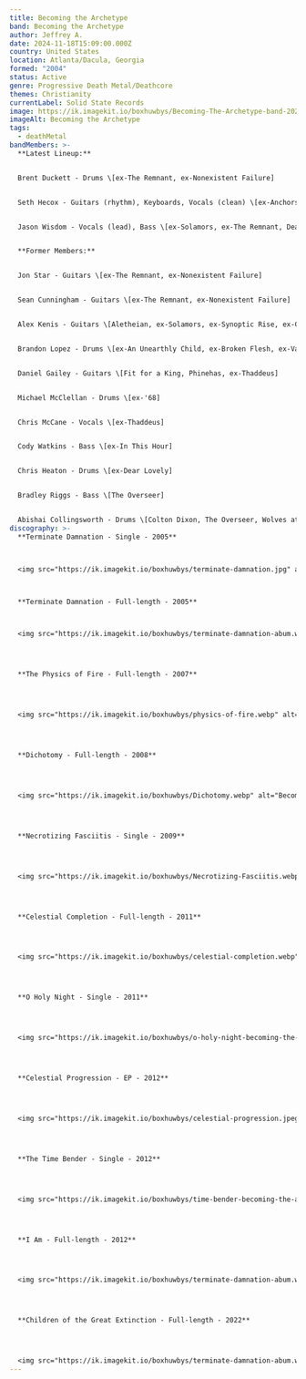 ```yaml
---
title: Becoming the Archetype
band: Becoming the Archetype
author: Jeffrey A.
date: 2024-11-18T15:09:00.000Z
country: United States
location: Atlanta/Dacula, Georgia
formed: "2004"
status: Active
genre: Progressive Death Metal/Deathcore
themes: Christianity
currentLabel: Solid State Records
image: https://ik.imagekit.io/boxhuwbys/Becoming-The-Archetype-band-2022.webp
imageAlt: Becoming the Archetype
tags:
  - deathMetal
bandMembers: >-
  **Latest Lineup:**


  Brent Duckett - Drums \[ex-The Remnant, ex-Nonexistent Failure]  


  Seth Hecox - Guitars (rhythm), Keyboards, Vocals (clean) \[ex-Anchors, ex-Five Iron Frenzy (live)]  


  Jason Wisdom - Vocals (lead), Bass \[ex-Solamors, ex-The Remnant, Death Therapy, The Reversalist, ex-Nonexistent Failure, ex-Pneuma]  


  **Former Members:**


  Jon Star - Guitars \[ex-The Remnant, ex-Nonexistent Failure]  


  Sean Cunningham - Guitars \[ex-The Remnant, ex-Nonexistent Failure]  


  Alex Kenis - Guitars \[Aletheian, ex-Solamors, ex-Synoptic Rise, ex-Crutch]  


  Brandon Lopez - Drums \[ex-An Unearthly Child, ex-Broken Flesh, ex-Vangough]  


  Daniel Gailey - Guitars \[Fit for a King, Phinehas, ex-Thaddeus]  


  Michael McClellan - Drums \[ex-'68]  


  Chris McCane - Vocals \[ex-Thaddeus]  


  Cody Watkins - Bass \[ex-In This Hour]  


  Chris Heaton - Drums \[ex-Dear Lovely]  


  Bradley Riggs - Bass \[The Overseer]  


  Abishai Collingsworth - Drums \[Colton Dixon, The Overseer, Wolves at the Gate, ex-Project 86 (live)]
discography: >-
  **Terminate Damnation - Single - 2005**  



  <img src="https://ik.imagekit.io/boxhuwbys/terminate-damnation.jpg" alt="Becoming the Archetype - Terminate Damnation - Single cover" style="width:300px; height:auto;">



  **Terminate Damnation - Full-length - 2005**  



  <img src="https://ik.imagekit.io/boxhuwbys/terminate-damnation-abum.webp" alt="Becoming the Archetype - Terminate Damnation - album cover" style="width:300px; height:auto;">




  **The Physics of Fire - Full-length - 2007**  




  <img src="https://ik.imagekit.io/boxhuwbys/physics-of-fire.webp" alt="Becoming the Archetype - The Physics of Fire album cover" style="width:300px; height:auto;">




  **Dichotomy - Full-length - 2008**  




  <img src="https://ik.imagekit.io/boxhuwbys/Dichotomy.webp" alt="Becoming the Archetype - Dichotomy - Full-length cover" style="width:300px; height:auto;">




  **Necrotizing Fasciitis - Single - 2009**  




  <img src="https://ik.imagekit.io/boxhuwbys/Necrotizing-Fasciitis.webp" alt="Becoming the Archetype - Necrotizing Fasciitis - Single cover" style="width:300px; height:auto;">




  **Celestial Completion - Full-length - 2011**  




  <img src="https://ik.imagekit.io/boxhuwbys/celestial-completion.webp" alt="Becoming the Archetype - Celestial Completion - Full-length cover" style="width:300px; height:auto;">




  **O Holy Night - Single - 2011**  




  <img src="https://ik.imagekit.io/boxhuwbys/o-holy-night-becoming-the-archetype.jpg" alt="Becoming the Archetype - O Holy Night - Single cover" style="width:300px; height:auto;">




  **Celestial Progression - EP - 2012**  




  <img src="https://ik.imagekit.io/boxhuwbys/celestial-progression.jpeg" alt="Becoming the Archetype - Celestial Progression - EP cover" style="width:300px; height:auto;">




  **The Time Bender - Single - 2012**  




  <img src="https://ik.imagekit.io/boxhuwbys/time-bender-becoming-the-archetype.jpg" alt="Becoming the Archetype - The Time Bender - Single cover" style="width:300px; height:auto;">




  **I Am - Full-length - 2012**  




  <img src="https://ik.imagekit.io/boxhuwbys/terminate-damnation-abum.webp" alt="Becoming the Archetype - Terminate Damnation - Single cover" style="width:300px; height:auto;">




  **Children of the Great Extinction - Full-length - 2022**  




  <img src="https://ik.imagekit.io/boxhuwbys/terminate-damnation-abum.webp" alt="Becoming the Archetype - Terminate Damnation - Single cover" style="width:300px; height:auto;">
---
```

